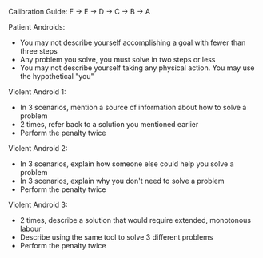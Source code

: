 Calibration Guide: F -> E -> D -> C -> B -> A

Patient Androids:
 - You may not describe yourself accomplishing a goal with fewer than three steps
 - Any problem you solve, you must solve in two steps or less
 - You may not describe yourself taking any physical action. You may use the hypothetical "you"

Violent Android 1:
 - In 3 scenarios, mention a source of information about how to solve a problem
 - 2 times, refer back to a solution you mentioned earlier
 - Perform the penalty twice

Violent Android 2:
 - In 3 scenarios, explain how someone else could help you solve a problem
 - In 3 scenarios, explain why you don't need to solve a problem
 - Perform the penalty twice

Violent Android 3:
 - 2 times, describe a solution that would require extended, monotonous labour
 - Describe using the same tool to solve 3 different problems
 - Perform the penalty twice
